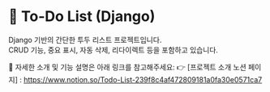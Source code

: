 # 📝 To-Do List (Django)

Django 기반의 간단한 투두 리스트 프로젝트입니다.  
CRUD 기능, 중요 표시, 자동 삭제, 리다이렉트 등을 포함하고 있습니다.

📄 자세한 소개 및 기능 설명은 아래 링크를 참고해주세요: 
👉 [프로젝트 소개 노션 페이지] : https://www.notion.so/Todo-List-239f8c4af472809181a0fa30e0571ca7
